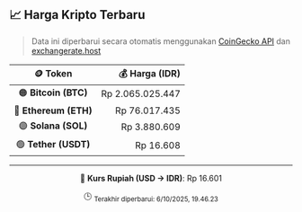 

<!-- HARGA_KRIPTO -->
## 📈 Harga Kripto Terbaru

> Data ini diperbarui secara otomatis menggunakan [CoinGecko API](https://www.coingecko.com/) dan [exchangerate.host](https://exchangerate.host/)

<div align="center">

| 🪙 Token | 💰 Harga (IDR) |
|:------:|---------------:|
| 🟠 **Bitcoin (BTC)**   | Rp 2.065.025.447 |
| 🔵 **Ethereum (ETH)**  | Rp 76.017.435 |
| 🟣 **Solana (SOL)**    | Rp 3.880.609 |
| 🟢 **Tether (USDT)**   | Rp 16.608 |

---

💱 **Kurs Rupiah (USD → IDR)**: Rp 16.601

🕒 <sub>Terakhir diperbarui: 6/10/2025, 19.46.23</sub>

</div>
<!-- /HARGA_KRIPTO -->